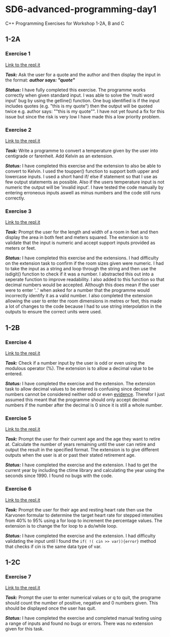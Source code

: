 # SD6-advanced-programming-day1
C++ Programming Exercises for Workshop 1-2A, B and C

## 1-2A
### Exercise 1
[Link to the repl.it](https://repl.it/@CharlieHodgkin1/SD6-Workshop-1-2A-Exercise-1#main.cpp "code for exercise 1")

***Task:***
Ask the user for a quote and the author and then display the input in the format: ***author says: "quote"***

***Status:***
I have fully completed this exercise. The programme works correctly when given standard input.
I was able to solve the 'multi word input' bug by using the getline() function. One bug identified is if the input includes quotes (e.g. "this is my quote") then the output will be quoted twice e.g. author says: ""this is my quote"".
I have not yet found a fix for this issue but since the risk is very low I have made this a low priority problem.

### Exercise 2
[Link to the repl.it](https://repl.it/@CharlieHodgkin1/SD6-Workshop-1-2A-Exercise-2#main.cpp "code for exercise 2")

***Task:***
Write a programme to convert a temperature given by the user into centigrade or farenheit. Add Kelvin as an extension.

***Status:***
I have completed this exercise and the extension to also be able to convert to Kelvin. I used the toupper() function to support both upper and lowercase inputs. I used a short hand if/ else if statement so that I use as few output statements as possible. Also if the users temperature input is not numeric the output will be 'invalid input'. I have tested the code manually by entering erroneous inputs aswell as minus numbers and the code still runs correctly.

### Exercise 3
[Link to the repl.it](https://repl.it/@CharlieHodgkin1/SD6-Workshop-1-2A-Exercise-3#main.cpp "code for exercise 3")

***Task:***
Prompt the user for the length and width of a room in feet and then display the area in both feet and meters squared. The extension is to validate that the input is numeric and accept support inputs provided as meters or feet.

***Status:***
I have completed this exercise and the extensions. I had difficulty on the extension task to confirm if the room sizes given were numeric. I had to take the input as a string and loop through the string and then use the isdigit() function to check if it was a number. I abstracted this out into a seperate function to improve readability. I also added to this function so that decimal numbers would be accepted. Although this does mean if the user were to enter '..' when asked for a number that the programme would incorrectly identify it as a valid number. I also completed the extension allowing the user to enter the room dimensions in metres or feet, this made a lot of changes to the code because I had to use string interpolation in the outputs to ensure the correct units were used.

## 1-2B

### Exercise 4
[Link to the repl.it](https://repl.it/@CharlieHodgkin1/SD6-Workshop-1-2B-Exercise-4#main.cpp "code for exercise 4")

***Task:***
Check if a number input by the user is odd or even using the modulous operator (%). The extension is to allow a decimal value to be entered.

***Status:***
I have completed the exercise and the extension. The extension task to allow decimal values to be entered is confusing since decimal numbers cannot be considered neither odd or even [evidence](https://math.stackexchange.com/questions/92451/can-decimal-numbers-be-considered-even-or-odd). Therefor I just assumed this meant that the programme should only accept decimal numbers if the number after the decimal is 0 since it is still a whole number.

### Exercise 5
[Link to the repl.it](https://repl.it/@CharlieHodgkin1/SD6-Workshop-1-2B-Exercise-5#main.cpp "code for exercise 5")

***Task:***
Prompt the user for their current age and the age they want to retire at. Calculate the number of years remaining until the user can retire and output the result in the specified format. The extension is to give different outputs when the user is at or past their stated retirement age.

***Status:***
I have completed the exercise and the extension. I had to get the current year by including the ctime library and calculating the year using the seconds since 1990. I found no bugs with the code.

### Exercise 6
[Link to the repl.it](https://repl.it/@CharlieHodgkin1/SD6-Workshop-1-2B-Exercise-6#main.cpp "code for exercise 6")

***Task:***
Prompt the user for their age and resting heart rate then use the Karvonen formular to determine the target heart rate for stepped intensities from 40% to 95% using a for loop to increment the percentage values. The extension is to change the for loop to a do/while loop.

***Status:***
I have completed the exercise and the extension. I had difficulty validating the input until I found the `if( !( cin >> var)){error}` method that checks if cin is the same data type of var.

## 1-2C

### Exercise 7
[Link to the repl.it](https://repl.it/@CharlieHodgkin1/SD6-Workshop-1-2C-Exercise-7#main.cpp "code for exercise 7")

***Task:***
Prompt the user to enter numerical values or q to quit, the programe should count the number of positive, negative and 0 numbers given. This should be displayed once the user has quit.

***Status:***
I have completed the exercise and completed manual testing using a range of inputs and found no bugs or errors. There was no extension given for this task.

